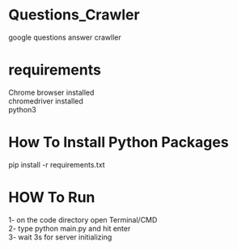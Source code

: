 # Questions_Crawler
google questions answer crawller

# requirements
Chrome browser installed  
chromedriver installed  
python3  

# How To Install Python Packages
pip install -r requirements.txt

# HOW To Run
  1- on the code directory open Terminal/CMD  
  2- type python main.py and hit enter  
  3- wait 3s for server initializing  
